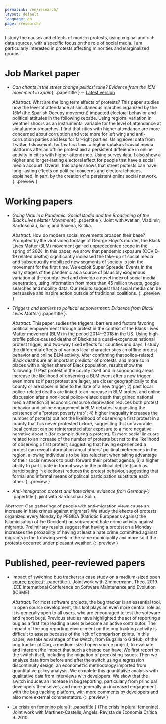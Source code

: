 ```yaml
---
permalink: /en/research/
layout: default
language: en
page: /research/
---
```


I study the causes and effects of modern protests, using original and rich data sources, with a specific focus on the role of social media. I am particularly interested in protests affecting minorities and marginalized groups.


Job Market paper
================

 * *Can chants in the street change politics' tune? Evidence from the 15M movement in Spain*{: .papertitle } -- [Latest version](/docs/effects-15m.pdf) 
 
   *Abstract:* What are the long term effects of protests? This paper
    studies how the level of attendance at simultaneous marches
    organized by the *15M* (the Spanish Occupy movement) impacted
    electoral behavior and political attitudes in the following
    decade. Using regional variation in weather shocks as an
    instrumental variable for the level of attendance at simultaneous
    marches, I find that cities with higher attendance are more
    concerned about corruption and vote more for left wing and
    anti-corruption parties and less for far-right parties. Using
    novel data from Twitter, I document, for the first time, a higher
    uptake of social media platforms after an offline protest and a
    persistent difference in online activity in cities with higher
    attendance. Using survey data, I also show a higher and
    longer-lasting electoral effect for people that have a social
    media account. Overall, this paper shows that street protests can
    have long-lasting effects on political concerns and electoral
    choices, explained, in part, by the creation of a persistent
    online social network. {: .preview }

Working papers
==============

 * *Going Viral in a Pandemic: Social Media and the Broadening of the Black Lives Matter Movement*{: .papertitle }.
   Joint with Avetian, Vladimir; Sardoschau, Sulin; and Saxena, Kritika.
   
   *Abstract:* How do modern social movements broaden their base?
   Prompted by the viral video footage of George Floyd's murder, the
   Black Lives Matter (BLM) movement gained unprecedented scope in the
   spring of 2020. In this paper, we show that pandemic exposure
   (COVID-19 related deaths) significantly increased the take-up of
   social media and subsequently mobilized new segments of society to
   join the movement for the first time. We exploit Super Spreader
   Events in the early stages of the pandemic as a source of plausibly
   exogenous variation at the county level and develop a novel index
   of social media penetration, using information from more than 45
   million tweets, google searches and mobility data. Our results
   suggest that social media can be persuasive and inspire action
   outside of traditional coalitions.  {: .preview }


 * *Triggers and barriers to political empowerment: Evidence from Black Lives Matter*{: .papertitle }.

   *Abstract:* This paper sudies the triggers, barriers and factors favoring political empowerment through
   protest in the context of the Black Lives Matter movement (BLM) in the period 2014--2018 in the
   US. Using high-profile police-caused deaths of Blacks as a quasi-exogenous national protest
   trigger, and two-way fixed effects for counties and days, I study the differential effects of
   various local characteristics on offline protest behavior and online BLM activity. After
   confirming that police-related Black deaths are an important predictor of protests, and more so
   in places with a higher share of Black population, results show the following: 1) Past protest in
   the county itself and in surrounding areas increase the likelihood of observing a BLM event after
   a new trigger, even more so if past protest are larger, are closer geographically to the county
   or are closer in time to the date of a new trigger; 2) past local police-related deaths are
   linked to an increase in BLM protest and online discussion after a non-local police-related death
   that gained national media attention 3) economic resource deprivation reduces both protest
   behavior and online engagement in BLM debates, suggesting the existence of a "protest poverty
   trap"; 4) higher inequality increases the number of protests but not the likelihood of observing
   a first protest in a county that has never protested before, suggesting that unfavorable local
   context can be reinterpreted after exposure to a more negative narrative about it (for example
   during a protest); 5) more social links are related to an increase of the number of protests but
   not to the likelihood of observing a first protest, suggesting that having experienced a protest
   can reveal information about others' political preferences in the region, allowing individuals to
   be less reluctant when taking advantage of their social network to push forward their protest
   agenda; 6) a higher ability to participate in formal ways in the political debate (such as
   participating in elections) reduces the protest behavior, suggesting that formal and informal
   means of political participation substitute each other.
   {: .preview }


 * *Anti-immigration protest and hate crime: evidence from Germany*{: .papertitle }, joint with Sardoschau, Sulin.

  *Abstract:* Can gatherings of people with anti-migration views cause an increase in hate crimes against
   migrants? We study the effects of protests organized every Monday by PEGIDA (Patriotic Europeans
   Against the Islamicisation of the Occident) on subsequent hate crime activity against
   migrants. Preliminary results suggest that having a protest on a Monday increases the probability of
   having at least a hate crime committed against migrants in the following week in the same municipality
   and more so if the protests occurred under pleasant weather.
   {: .preview }


Published, peer-reviewed papers
===============================

 * [Impact of switching bug trackers: a case study on a medium-sized open source project](https://hal.archives-ouvertes.fr/hal-01951176){: .papertitle }.
   Joint work with Zimmermann, Théo. 2019 IEEE International Conference on Software Maintenance and Evolution (ICSME).

   *Abstract:* For most software projects, the bug tracker is an essential tool. In open source
   development, this tool plays an even more central role as it is generally open to all users, who
   are encouraged to test the software and report bugs. Previous studies have highlighted the act of
   reporting a bug as a first step leading a user to become an active contributor. The impact of the
   bug reporting environment on the bug tracking activity is difficult to assess because of the lack
   of comparison points. In this paper, we take advantage of the switch, from Bugzilla to GitHub, of
   the bug tracker of Coq, a medium-sized open source project, to evaluate and interpret the impact
   that such a change can have. We first report on the switch itself, including the migration of
   preexisting issues. Then we analyze data from before and after the switch using a regression
   discontinuity design, an econometric methodology imported from quantitative policy analysis. We
   complete this quantitative analysis with qualitative data from interviews with developers. We
   show that the switch induces an increase in bug reporting, particularly from principal developers
   themselves, and more generally an increased engagement with the bug tracking platform, with more
   comments by developers and also more external commentators.
   {: .preview }

 * [La crisis en femenino plural](https://www.mujeresenred.net/spip.php?article1878){: .papertitle }
   (The crisis in plural femenine). Joint work with Martinez-Castells, Ángels. Revista de Economía Crítica 9. 2010. 


